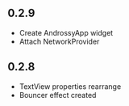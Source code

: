 ## 0.2.9

* Create AndrossyApp widget 
* Attach NetworkProvider

## 0.2.8

* TextView properties rearrange
* Bouncer effect created